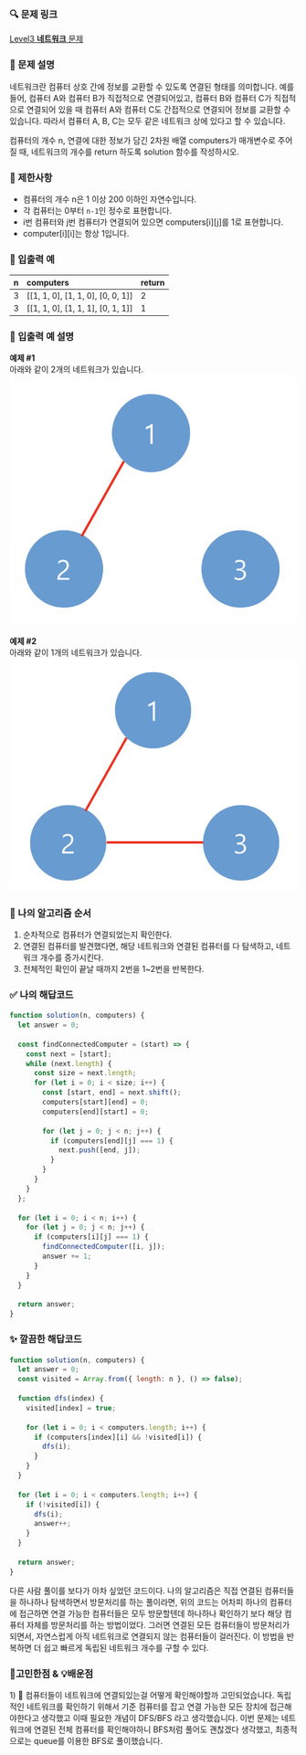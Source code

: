 ### 🔍 문제 링크
[Level3 **네트워크** 문제](https://school.programmers.co.kr/learn/courses/30/lessons/43162)

### 📘 문제 설명
네트워크란 컴퓨터 상호 간에 정보를 교환할 수 있도록 연결된 형태를 의미합니다. 예를 들어, 컴퓨터 A와 컴퓨터 B가 직접적으로 연결되어있고, 컴퓨터 B와 컴퓨터 C가 직접적으로 연결되어 있을 때 컴퓨터 A와 컴퓨터 C도 간접적으로 연결되어 정보를 교환할 수 있습니다. 따라서 컴퓨터 A, B, C는 모두 같은 네트워크 상에 있다고 할 수 있습니다.

컴퓨터의 개수 n, 연결에 대한 정보가 담긴 2차원 배열 computers가 매개변수로 주어질 때, 네트워크의 개수를 return 하도록 solution 함수를 작성하시오.

### 📕 제한사항
- 컴퓨터의 개수 n은 1 이상 200 이하인 자연수입니다.
- 각 컴퓨터는 0부터 `n-1`인 정수로 표현합니다.
- i번 컴퓨터와 j번 컴퓨터가 연결되어 있으면 computers[i][j]를 1로 표현합니다.
- computer[i][i]는 항상 1입니다.
### 📙 입출력 예
|n|computers|return|
|:---|:---|:---|
|3|[[1, 1, 0], [1, 1, 0], [0, 0, 1]]|2|
|3|[[1, 1, 0], [1, 1, 1], [0, 1, 1]]|1|

### 📒 입출력 예 설명
**예제 #1**  
아래와 같이 2개의 네트워크가 있습니다.
![](./imgs/ex1.png)

**예제 #2**  
아래와 같이 1개의 네트워크가 있습니다.
![](./imgs/ex2.png)

### 📔 나의 알고리즘 순서
1) 순차적으로 컴퓨터가 연결되었는지 확인한다.
2) 연결된 컴퓨터를 발견했다면, 해당 네트워크와 연결된 컴퓨터를 다 탐색하고, 네트워크 개수를 증가시킨다.
3) 전체적인 확인이 끝날 때까지 2번을 1~2번을 반복한다.

### ✅ 나의 해답코드
```javascript
function solution(n, computers) {
  let answer = 0;

  const findConnectedComputer = (start) => {
    const next = [start];
    while (next.length) {
      const size = next.length;
      for (let i = 0; i < size; i++) {
        const [start, end] = next.shift();
        computers[start][end] = 0;
        computers[end][start] = 0;

        for (let j = 0; j < n; j++) {
          if (computers[end][j] === 1) {
            next.push([end, j]);
          }
        }
      }
    }
  };

  for (let i = 0; i < n; i++) {
    for (let j = 0; j < n; j++) {
      if (computers[i][j] === 1) {
        findConnectedComputer([i, j]);
        answer += 1;
      }
    }
  }

  return answer;
}
```

### ✨ 깔끔한 해답코드
```javascript
function solution(n, computers) {
  let answer = 0;
  const visited = Array.from({ length: n }, () => false);

  function dfs(index) {
    visited[index] = true;

    for (let i = 0; i < computers.length; i++) {
      if (computers[index][i] && !visited[i]) {
        dfs(i);
      }
    }
  }

  for (let i = 0; i < computers.length; i++) {
    if (!visited[i]) {
      dfs(i);
      answer++;
    }
  }

  return answer;
}
```

다른 사람 풀이를 보다가 아차 싶었던 코드이다. 나의 알고리즘은 직접 연결된 컴퓨터들을 하나하나 탐색하면서 방문처리를 하는 풀이라면, 위의 코드는 어차피 하나의 컴퓨터에 접근하면 연결 가능한 컴퓨터들은 모두 방문할텐데 하나하나 확인하기 보다 해당 컴퓨터 자체를 방문처리를 하는 방법이었다. 그러면 연결된 모든 컴퓨터들이 방문처리가 되면서, 자연스럽게 아직 네트워크로 연결되지 않는 컴퓨터들이 걸러진다. 이 방법을 반복하면 더 쉽고 빠르게 독립된 네트워크 개수를 구할 수 있다.


### 📝고민한점 & 💡배운점
1\) 🤔 컴퓨터들이 네트워크에 연결되있는걸 어떻게 확인해야할까 고민되었습니다. 독립적인 네트워크를 확인하기 위해서 기준 컴퓨터를 잡고 연결 가능한 모든 장치에 접근해야한다고 생각했고 이때 필요한 개념이 DFS/BFS 라고 생각했습니다. 이번 문제는 네트워크에 연결된 전체 컴퓨터를 확인해야하니 BFS처럼 풀어도 괜찮겠다 생각했고, 최종적으로는 queue를 이용한 BFS로 풀이했습니다.